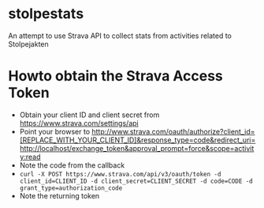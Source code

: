 # stolpestats
An attempt to use Strava API to collect stats from activities related to Stolpejakten

# Howto obtain the Strava Access Token
- Obtain your client ID and client secret from https://www.strava.com/settings/api
- Point your browser to http://www.strava.com/oauth/authorize?client_id=[REPLACE_WITH_YOUR_CLIENT_ID]&response_type=code&redirect_uri=http://localhost/exchange_token&approval_prompt=force&scope=activity:read
- Note the code from the callback
- `curl -X POST https://www.strava.com/api/v3/oauth/token -d client_id=CLIENT_ID -d client_secret=CLIENT_SECRET -d code=CODE -d grant_type=authorization_code`
- Note the returning token
